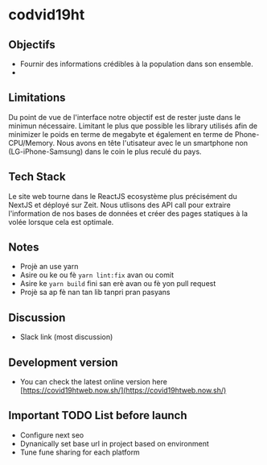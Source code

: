 # codvid19ht

## Objectifs

- Fournir des informations crédibles à la population dans son ensemble.
- 

## Limitations

Du point de vue de l'interface notre objectif est de rester juste dans le minimun nécessaire. Limitant le plus que possible les library utilisés afin de minimizer le poids en terme de megabyte et également en terme de Phone-CPU/Memory. Nous avons en tête l'utisateur avec le un smartphone non (LG-iPhone-Samsung) dans le coin le plus reculé du pays.


## Tech Stack

Le site web tourne dans le ReactJS ecosystème plus précisément du NextJS et déployé sur Zeit. Nous utlisons des API call pour extraire l'information de nos bases de données et créer des pages statiques à la volée lorsque cela est optimale.



## Notes

- Projè an use yarn
- Asire ou ke ou fè `yarn lint:fix` avan ou comit
- Asire ke `yarn build` fini san erè avan ou fè yon pull request
- Projè sa ap fè nan tan lib tanpri pran pasyans


## Discussion
- Slack link (most discussion)



## Development version

- You can check the latest online version here [https://covid19htweb.now.sh/](https://covid19htweb.now.sh/)


## Important TODO List before launch

- Configure next seo
- Dynanically set base url in project based on environment
- Tune fune sharing for each platform

